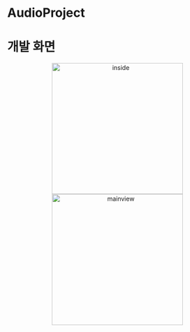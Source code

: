 # AudioProject

# 개발 화면

<div align="middle">
<img width="300" alt="inside" src="https://user-images.githubusercontent.com/34180216/54249499-c0409100-4583-11e9-8b90-48d6df981077.png" hspace=5>
<img width="300" alt="mainview" src="https://user-images.githubusercontent.com/34180216/54249500-c0d92780-4583-11e9-9e88-be50abb8217f.png" hspace=5>
</div>
